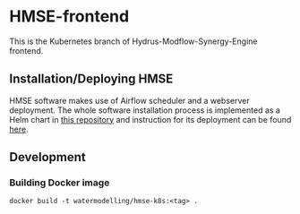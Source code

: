 # HMSE-frontend

This is the Kubernetes branch of Hydrus-Modflow-Synergy-Engine frontend.

## Installation/Deploying HMSE
HMSE software makes use of Airflow scheduler and a webserver deployment. The whole software installation process is
implemented as a Helm chart in [this repository](https://github.com/WaterlinePL/hmse-helm-chart) and instruction for its
deployment can be found [here](https://github.com/WaterlinePL/hmse-helm-chart/tree/1.0.0#installationdeploying-hmse).

## Development

### Building Docker image
```
docker build -t watermodelling/hmse-k8s:<tag> .
```


